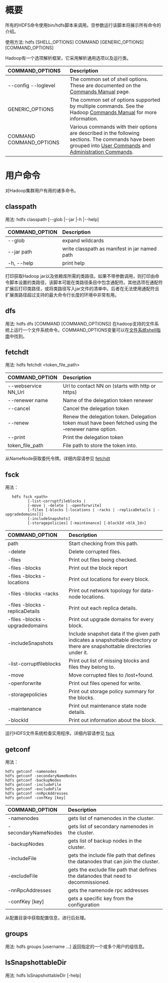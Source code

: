 # 概要
所有的HDFS命令使用bin/hdfs脚本来调用。空参数运行该脚本将展示所有命令的介绍。

使用方法: hdfs [SHELL_OPTIONS] COMMAND [GENERIC_OPTIONS] [COMMAND_OPTIONS]

Hadoop有一个选项解析框架，它采用解析通用选项以及运行类。

|COMMAND_OPTIONS|Description|
|:---|:---|
|--config --loglevel|The common set of shell options. These are documented on the [Commands Manual][1] page.|
|GENERIC_OPTIONS|The common set of options supported by multiple commands. See the Hadoop [Commands Manual][1] for more information.|
|COMMAND   COMMAND_OPTIONS|Various commands with their options are described in the following sections. The commands have been grouped into [User Commands][2] and [Administration Commands][3].|

# 用户命令
对Hadoop集群用户有用的诸多命令。
## classpath
用法: hdfs classpath [--glob |--jar <path> |-h |--help]

|COMMAND_OPTION|Description|
|:---|:---|
|--glob|expand wildcards|
|--jar path|write classpath as manifest in jar named path|
|-h, --help|print help|

打印获取Hadoop jar以及依赖库所需的类路径。如果不带参数调用，则打印由命令脚本设置的类路径，该脚本可能在类路径条目中包含通配符。其他选项在通配符扩展后打印类路径，或将类路径写入jar文件的清单中。后者在无法使用通配符且扩展类路径超过支持的最大命令行长度的环境中非常有用。

## dfs
用法: hdfs dfs [COMMAND [COMMAND_OPTIONS]]
在hadoop支持的文件系统上运行一个文件系统命令。COMMAND_OPTIONS变量可以在[文件系统shell指南][4]中找到。

## fetchdt
用法: hdfs fetchdt <opts> <token_file_path>

|COMMAND_OPTION|Description|
|:-|:-|
|--webservice NN_Url|Url to contact NN on (starts with http or https)|
|--renewer name|Name of the delegation token renewer|
|--cancel|Cancel the delegation token|
|--renew|Renew the delegation token. Delegation token must have been fetched using the –renewer name option.|
|--print|Print the delegation token|
|token_file_path|File path to store the token into.|

从NameNode获取委托令牌。详细内容请参见 [fetchdt][5]

## fsck
用法：
```
   hdfs fsck <path>
          [-list-corruptfileblocks |
          [-move | -delete | -openforwrite]
          [-files [-blocks [-locations | -racks | -replicaDetails | -upgradedomains]]]
          [-includeSnapshots]
          [-storagepolicies] [-maintenance] [-blockId <blk_Id>]
```

|COMMAND_OPTION|	Description|
|:-|:-|
|path	|Start checking from this path.|
|-delete|	Delete corrupted files.|
|-files|	Print out files being checked.|
|-files -blocks|	Print out the block report|
|-files -blocks -locations	|Print out locations for every block.|
|-files -blocks -racks	|Print out network topology for data-node locations.|
|-files -blocks -replicaDetails	|Print out each replica details.|
|-files -blocks -upgradedomains	|Print out upgrade domains for every block.|
|-includeSnapshots|	Include snapshot data if the given path indicates a snapshottable directory or there are snapshottable directories under it.|
|-list-corruptfileblocks|	Print out list of missing blocks and files they belong to.|
|-move|	Move corrupted files to /lost+found.|
|-openforwrite|	Print out files opened for write.|
|-storagepolicies	|Print out storage policy summary for the blocks.|
|-maintenance|	Print out maintenance state node details.|
|-blockId	|Print out information about the block.|

运行HDFS文件系统检查实用程序。详细内容请参见 [fsck][6]

## getconf
用法：
```
hdfs getconf -namenodes
hdfs getconf -secondaryNameNodes
hdfs getconf -backupNodes
hdfs getconf -includeFile
hdfs getconf -excludeFile
hdfs getconf -nnRpcAddresses
hdfs getconf -confKey [key]
```
|COMMAND_OPTION|	Description|
|:-|:-|
|-namenodes	|gets list of namenodes in the cluster.|
|-secondaryNameNodes|	gets list of secondary namenodes in the cluster.|
|-backupNodes	|gets list of backup nodes in the cluster.|
|-includeFile|	gets the include file path that defines the datanodes that can join the cluster.|
|-excludeFile	|gets the exclude file path that defines the datanodes that need to decommissioned.|
|-nnRpcAddresses|	gets the namenode rpc addresses|
|-confKey [key]	|gets a specific key from the configuration|

从配置目录中获取配置信息，进行后处理。

## groups
用法: hdfs groups [username ...]
返回指定的一个或多个用户的组信息。

## lsSnapshottableDir
用法: hdfs lsSnapshottableDir [-help]





[1]: http://hadoop.apache.org/docs/stable/hadoop-project-dist/hadoop-common/CommandsManual.html#Overview
[2]: http://hadoop.apache.org/docs/stable/hadoop-project-dist/hadoop-hdfs/HDFSCommands.html#User_Commands
[3]: http://hadoop.apache.org/docs/stable/hadoop-project-dist/hadoop-hdfs/HDFSCommands.html#Administration_Commands
[4]: http://hadoop.apache.org/docs/stable/hadoop-project-dist/hadoop-common/FileSystemShell.html
[5]: http://hadoop.apache.org/docs/stable/hadoop-project-dist/hadoop-hdfs/HdfsUserGuide.html#fetchdt
[6]: http://hadoop.apache.org/docs/stable/hadoop-project-dist/hadoop-hdfs/HdfsUserGuide.html#fsck

